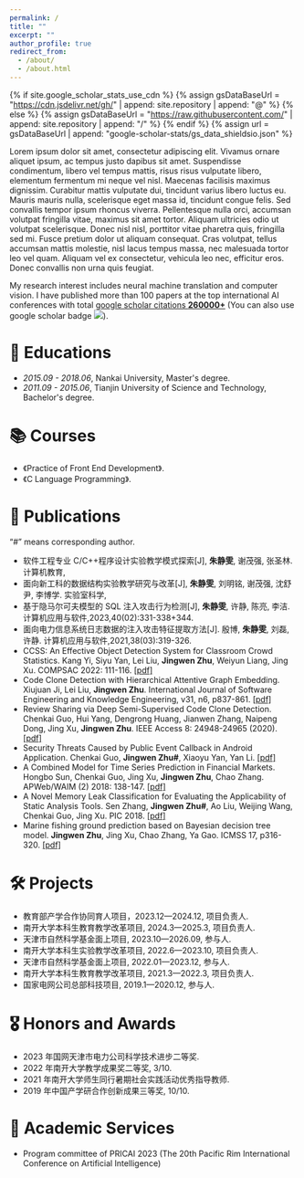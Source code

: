 ```yaml
---
permalink: /
title: ""
excerpt: ""
author_profile: true
redirect_from:
  - /about/
  - /about.html
---
```


{% if site.google_scholar_stats_use_cdn %}
{% assign gsDataBaseUrl = "https://cdn.jsdelivr.net/gh/" | append: site.repository | append: "@" %}
{% else %}
{% assign gsDataBaseUrl = "https://raw.githubusercontent.com/" | append: site.repository | append: "/" %}
{% endif %}
{% assign url = gsDataBaseUrl | append: "google-scholar-stats/gs_data_shieldsio.json" %}

<span class='anchor' id='about-me'></span>

Lorem ipsum dolor sit amet, consectetur adipiscing elit. Vivamus ornare aliquet ipsum, ac tempus justo dapibus sit amet. Suspendisse condimentum, libero vel tempus mattis, risus risus vulputate libero, elementum fermentum mi neque vel nisl. Maecenas facilisis maximus dignissim. Curabitur mattis vulputate dui, tincidunt varius libero luctus eu. Mauris mauris nulla, scelerisque eget massa id, tincidunt congue felis. Sed convallis tempor ipsum rhoncus viverra. Pellentesque nulla orci, accumsan volutpat fringilla vitae, maximus sit amet tortor. Aliquam ultricies odio ut volutpat scelerisque. Donec nisl nisl, porttitor vitae pharetra quis, fringilla sed mi. Fusce pretium dolor ut aliquam consequat. Cras volutpat, tellus accumsan mattis molestie, nisl lacus tempus massa, nec malesuada tortor leo vel quam. Aliquam vel ex consectetur, vehicula leo nec, efficitur eros. Donec convallis non urna quis feugiat.

My research interest includes neural machine translation and computer vision. I have published more than 100 papers at the top international AI conferences with total <a href='https://scholar.google.com/citations?user=DhtAFkwAAAAJ'>google scholar citations <strong><span id='total_cit'>260000+</span></strong></a> (You can also use google scholar badge <a href='https://scholar.google.com/citations?user=DhtAFkwAAAAJ'><img src="https://img.shields.io/endpoint?url={{ url | url_encode }}&logo=Google%20Scholar&labelColor=f6f6f6&color=9cf&style=flat&label=citations"></a>).

# 📖 Educations

- _2015.09 - 2018.06_, Nankai University, Master's degree.
- _2011.09 - 2015.06_, Tianjin University of Science and Technology, Bachelor's degree.

# 📚 Courses

- 《Practice of Front End Development》.
- 《C Language Programming》.

# 📝 Publications

“#” means corresponding author.

- 软件工程专业 C/C++程序设计实验教学模式探索[J], **朱静雯**, 谢茂强, 张圣林. 计算机教育,
- 面向新工科的数据结构实验教学研究与改革[J], **朱静雯**, 刘明铭, 谢茂强, 沈舒尹, 李博学. 实验室科学,
- 基于隐马尔可夫模型的 SQL 注入攻击行为检测[J], **朱静雯**, 许静, 陈亮, 李洁. 计算机应用与软件,2023,40(02):331-338+344.
- 面向电力信息系统日志数据的注入攻击特征提取方法[J]. 殷博, **朱静雯**, 刘磊, 许静. 计算机应用与软件,2021,38(03):319-326.
- CCSS: An Effective Object Detection System for Classroom Crowd Statistics. Kang Yi, Siyu Yan, Lei Liu, **Jingwen Zhu**, Weiyun Liang, Jing Xu. COMPSAC 2022: 111-116. [[pdf]](https://ieeexplore.ieee.org/stamp/stamp.jsp?tp=&arnumber=9842734)
- Code Clone Detection with Hierarchical Attentive Graph Embedding. Xiujuan Ji, Lei Liu, **Jingwen Zhu**. International Journal of Software Engineering and Knowledge Engineering, v31, n6, p837-861. [[pdf]](https://www.worldscientific.com/doi/abs/10.1142/S021819402150025X)
- Review Sharing via Deep Semi-Supervised Code Clone Detection. Chenkai Guo, Hui Yang, Dengrong Huang, Jianwen Zhang, Naipeng Dong, Jing Xu, **Jingwen Zhu**. IEEE Access 8: 24948-24965 (2020). [[pdf]](https://ieeexplore.ieee.org/stamp/stamp.jsp?tp=&arnumber=8959206)
- Security Threats Caused by Public Event Callback in Android Application. Chenkai Guo, **Jingwen Zhu#**, Xiaoyu Yan, Yan Li. [[pdf]](https://iopscience.iop.org/article/10.1088/1742-6596/1453/1/012127/pdf)
- A Combined Model for Time Series Prediction in Financial Markets. Hongbo Sun, Chenkai Guo, Jing Xu, **Jingwen Zhu**, Chao Zhang. APWeb/WAIM (2) 2018: 138-147. [[pdf]](https://link.springer.com/chapter/10.1007/978-3-319-96893-3_11)
- A Novel Memory Leak Classification for Evaluating the Applicability of Static Analysis Tools. Sen Zhang, **Jingwen Zhu#**, Ao Liu, Weijing Wang, Chenkai Guo, Jing Xu. PIC 2018. [[pdf]](https://ieeexplore.ieee.org/document/8706142)
- Marine fishing ground prediction based on Bayesian decision tree model. **Jingwen Zhu**, Jing Xu, Chao Zhang, Ya Gao. ICMSS 17, p316-320. [[pdf]](https://dl.acm.org/doi/10.1145/3034950.3034985)

# 🛠️ Projects

- 教育部产学合作协同育人项目，2023.12—2024.12, 项目负责人.
- 南开大学本科生教育教学改革项目, 2024.3—2025.3, 项目负责人.
- 天津市自然科学基金面上项目, 2023.10—2026.09, 参与人.
- 南开大学本科生实验教学改革项目, 2022.6—2023.10, 项目负责人.
- 天津市自然科学基金面上项目, 2022.01—2023.12, 参与人.
- 南开大学本科生教育教学改革项目, 2021.3—2022.3, 项目负责人.
- 国家电网公司总部科技项目, 2019.1—2020.12, 参与人.

# 🎖 Honors and Awards

- 2023 年国网天津市电力公司科学技术进步二等奖.
- 2022 年南开大学教学成果奖二等奖, 3/10.
- 2021 年南开大学师生同行暑期社会实践活动优秀指导教师.
- 2019 年中国产学研合作创新成果三等奖, 10/10.

# 💬 Academic Services

- Program committee of PRICAI 2023 (The 20th Pacific Rim International Conference on Artificial Intelligence)
